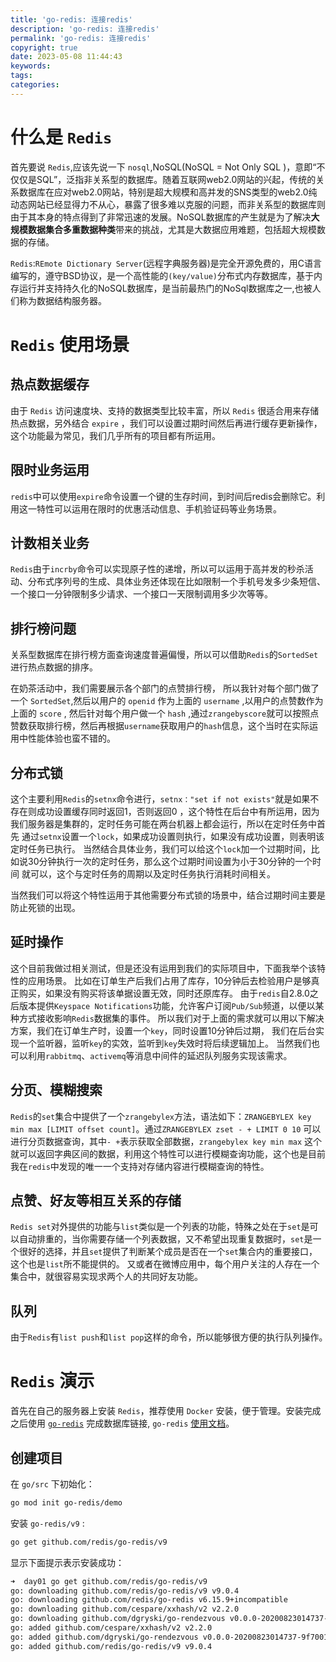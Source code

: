 ```yaml
---
title: 'go-redis: 连接redis'
description: 'go-redis: 连接redis'
permalink: 'go-redis: 连接redis'
copyright: true
date: 2023-05-08 11:44:43
keywords:
tags:
categories:
---
```


# 什么是 `Redis`
首先要说 `Redis`,应该先说一下 `nosql`,NoSQL(NoSQL = Not Only SQL )，意即“不仅仅是SQL”，泛指非关系型的数据库。随着互联网web2.0网站的兴起，传统的关系数据库在应对web2.0网站，特别是超大规模和高并发的SNS类型的web2.0纯动态网站已经显得力不从心，暴露了很多难以克服的问题，而非关系型的数据库则由于其本身的特点得到了非常迅速的发展。NoSQL数据库的产生就是为了解决**大规模数据集合多重数据种类**带来的挑战，尤其是大数据应用难题，包括超大规模数据的存储。

`Redis`:`REmote Dictionary Server`(远程字典服务器)是完全开源免费的，用C语言编写的，遵守BSD协议，是一个高性能的`(key/value)`分布式内存数据库，基于内存运行并支持持久化的NoSQL数据库，是当前最热门的NoSql数据库之一,也被人们称为数据结构服务器。

# `Redis` 使用场景

## 热点数据缓存
由于 `Redis` 访问速度块、支持的数据类型比较丰富，所以 `Redis` 很适合用来存储热点数据，另外结合 `expire` ，我们可以设置过期时间然后再进行缓存更新操作，这个功能最为常见，我们几乎所有的项目都有所运用。

## 限时业务运用
`redis`中可以使用`expire`命令设置一个键的生存时间，到时间后redis会删除它。利用这一特性可以运用在限时的优惠活动信息、手机验证码等业务场景。

## 计数相关业务
`Redis`由于`incrby`命令可以实现原子性的递增，所以可以运用于高并发的秒杀活动、分布式序列号的生成、具体业务还体现在比如限制一个手机号发多少条短信、一个接口一分钟限制多少请求、一个接口一天限制调用多少次等等。

## 排行榜问题
关系型数据库在排行榜方面查询速度普遍偏慢，所以可以借助`Redis`的`SortedSet`进行热点数据的排序。

在奶茶活动中，我们需要展示各个部门的点赞排行榜， 所以我针对每个部门做了一个 `SortedSet`,然后以用户的 `openid` 作为上面的 `username` ,以用户的点赞数作为上面的 `score` , 然后针对每个用户做一个 `hash` ,通过`zrangebyscore`就可以按照点赞数获取排行榜，然后再根据`username`获取用户的`hash`信息，这个当时在实际运用中性能体验也蛮不错的。

## 分布式锁
这个主要利用`Redis`的`setnx`命令进行，`setnx："set if not exists"`就是如果不存在则成功设置缓存同时返回1，否则返回0 ，这个特性在后台中有所运用，因为我们服务器是集群的，定时任务可能在两台机器上都会运行，所以在定时任务中首先 通过`setnx`设置一个`lock`，如果成功设置则执行，如果没有成功设置，则表明该定时任务已执行。 当然结合具体业务，我们可以给这个`lock`加一个过期时间，比如说30分钟执行一次的定时任务，那么这个过期时间设置为小于30分钟的一个时间 就可以，这个与定时任务的周期以及定时任务执行消耗时间相关。

当然我们可以将这个特性运用于其他需要分布式锁的场景中，结合过期时间主要是防止死锁的出现。

## 延时操作
这个目前我做过相关测试，但是还没有运用到我们的实际项目中，下面我举个该特性的应用场景。 比如在订单生产后我们占用了库存，10分钟后去检验用户是够真正购买，如果没有购买将该单据设置无效，同时还原库存。 由于`redis`自2.8.0之后版本提供`Keyspace Notifications`功能，允许客户订阅`Pub/Sub`频道，以便以某种方式接收影响`Redis`数据集的事件。 所以我们对于上面的需求就可以用以下解决方案，我们在订单生产时，设置一个`key`，同时设置10分钟后过期， 我们在后台实现一个监听器，监听`key`的实效，监听到`key`失效时将后续逻辑加上。 当然我们也可以利用`rabbitmq`、`activemq`等消息中间件的延迟队列服务实现该需求。

## 分页、模糊搜索
`Redis`的`set`集合中提供了一个`zrangebylex`方法，语法如下：`ZRANGEBYLEX key min max [LIMIT offset count]`。通过`ZRANGEBYLEX zset - + LIMIT 0 10` 可以进行分页数据查询，其中`- +`表示获取全部数据，`zrangebylex key min max` 这个就可以返回字典区间的数据，利用这个特性可以进行模糊查询功能，这个也是目前我在`redis`中发现的唯一一个支持对存储内容进行模糊查询的特性。

## 点赞、好友等相互关系的存储
`Redis set`对外提供的功能与`list`类似是一个列表的功能，特殊之处在于`set`是可以自动排重的，当你需要存储一个列表数据，又不希望出现重复数据时，`set`是一个很好的选择，并且`set`提供了判断某个成员是否在一个`set`集合内的重要接口，这个也是`list`所不能提供的。 又或者在微博应用中，每个用户关注的人存在一个集合中，就很容易实现求两个人的共同好友功能。

## 队列
由于`Redis`有`list push`和`list pop`这样的命令，所以能够很方便的执行队列操作。　


# `Redis` 演示
首先在自己的服务器上安装 `Redis`，推荐使用 `Docker` 安装，便于管理。安装完成之后使用 [`go-redis`](https://github.com/redis/go-redis) 完成数据库链接, `go-redis` [使用文档](https://redis.uptrace.dev/zh/guide/go-redis.html)。

## 创建项目
在 `go/src` 下初始化：
```bash
go mod init go-redis/demo
```

安装 `go-redis/v9` :
```Bash
go get github.com/redis/go-redis/v9
```

显示下面提示表示安装成功：
```Bash
➜  day01 go get github.com/redis/go-redis/v9
go: downloading github.com/redis/go-redis/v9 v9.0.4
go: downloading github.com/redis/go-redis v6.15.9+incompatible
go: downloading github.com/cespare/xxhash/v2 v2.2.0
go: downloading github.com/dgryski/go-rendezvous v0.0.0-20200823014737-9f7001d12a5f
go: added github.com/cespare/xxhash/v2 v2.2.0
go: added github.com/dgryski/go-rendezvous v0.0.0-20200823014737-9f7001d12a5f
go: added github.com/redis/go-redis/v9 v9.0.4
```
